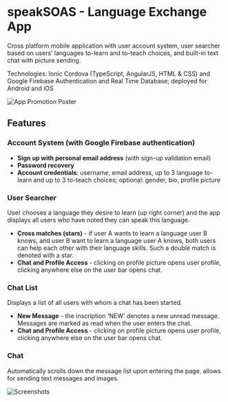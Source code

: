 # speakSOAS - Language Exchange App
Cross platform mobile application with user account system, user searcher based on users’ languages to-learn and to-teach choices, and built-in text chat with picture sending.

Technologies: Ionic Cordova (TypeScript, AngularJS, HTML & CSS) and Google Firebase Authentication and Real Time Database; deployed for Android and iOS

![App Promotion Poster](https://github.com/VoytechG/speakSOAS---Language-Exchange-Application/blob/master/Screenshots/Poster.PNG "App Promotion Poster")

## Features 
### Account System (with Google Firebase authentication)
 - **Sign up with personal email address** (with sign-up validation email)
 - **Password recovery**
 - **Account credentials**: username, email address, up to 3 language to-learn and up to 3 to-teach choices; optional: gender, bio, profile picture

### User Searcher
User chooses a language they desire to learn (up right corner) and the app displays all users who have noted they can speak this language.
 - **Cross matches (stars)** - if user A wants to learn a language user B knows, and user B want to learn a language user A knows, both users can help each other with their language skills. Such a double match is denoted with a star.
 - **Chat and Profile Access** - clicking on profile picture opens user profile, clicking anywhere else on the user bar opens chat.
  
### Chat List
Displays a list of all users with whom a chat has been started.
 - **New Message** - the inscription 'NEW' denotes a new unread message. Messages are marked as read when the user enters the chat.
 - **Chat and Profile Access** - clicking on profile picture opens user profile, clicking anywhere else on the user bar opens chat.
   
### Chat
Automatically scrolls down the message list upon entering the page, allows for sending text messages and images.

![Screenshots](https://github.com/VoytechG/speakSOAS---Language-Exchange-Application/blob/master/Screenshots/ScrennshotCollage.png "Screenshot Collage")
